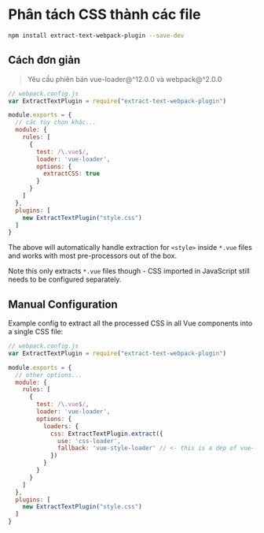 # Phân tách CSS thành các file

``` bash
npm install extract-text-webpack-plugin --save-dev
```

## Cách đơn giản

> Yêu cầu phiên bản vue-loader@^12.0.0 và webpack@^2.0.0

``` js
// webpack.config.js
var ExtractTextPlugin = require("extract-text-webpack-plugin")

module.exports = {
  // các tùy chọn khác...
  module: {
    rules: [
      {
        test: /\.vue$/,
        loader: 'vue-loader',
        options: {
          extractCSS: true
        }
      }
    ]
  },
  plugins: [
    new ExtractTextPlugin("style.css")
  ]
}
```

The above will automatically handle extraction for `<style>` inside `*.vue` files and works with most pre-processors out of the box.

Note this only extracts `*.vue` files though - CSS imported in JavaScript still needs to be configured separately.

## Manual Configuration

Example config to extract all the processed CSS in all Vue components into a single CSS file:

``` js
// webpack.config.js
var ExtractTextPlugin = require("extract-text-webpack-plugin")

module.exports = {
  // other options...
  module: {
    rules: [
      {
        test: /\.vue$/,
        loader: 'vue-loader',
        options: {
          loaders: {
            css: ExtractTextPlugin.extract({
              use: 'css-loader',
              fallback: 'vue-style-loader' // <- this is a dep of vue-loader, so no need to explicitly install if using npm3
            })
          }
        }
      }
    ]
  },
  plugins: [
    new ExtractTextPlugin("style.css")
  ]
}
```
